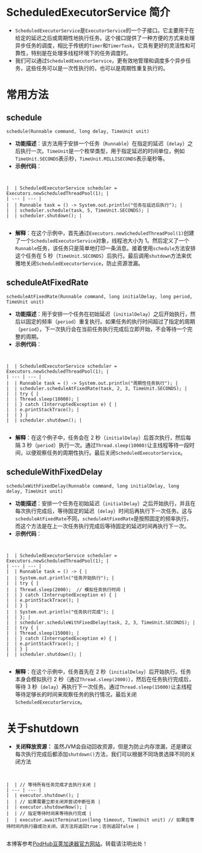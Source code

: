 
# ScheduledExecutorService 简介


* `ScheduledExecutorService`是`ExecutorService`的一个子接口。它主要用于在给定的延迟之后或周期性地执行任务。这个接口提供了一种方便的方式来处理异步任务的调度，相比于传统的`Timer`和`TimerTask`，它具有更好的灵活性和可靠性，特别是在处理多线程环境下的任务调度时。
* 我们可以通过`ScheduledExecutorService`，更有效地管理和调度多个异步任务，这些任务可以是一次性执行的，也可以是周期性重复执行的。


# 常用方法


## schedule


`schedule(Runnable command, long delay, TimeUnit unit)`


* **功能描述**：该方法用于安排一个任务（`Runnable`）在指定的延迟（`delay`）之后执行一次。`TimeUnit`是一个枚举类型，用于指定延迟的时间单位，例如`TimeUnit.SECONDS`表示秒，`TimeUnit.MILLISECONDS`表示毫秒等。
* **示例代码**：



```


|  | ScheduledExecutorService scheduler = Executors.newScheduledThreadPool(1); |
| --- | --- |
|  | Runnable task = () -> System.out.println("任务在延迟后执行"); |
|  | scheduler.schedule(task, 5, TimeUnit.SECONDS); |
|  | scheduler.shutdown(); |


```

* **解释**：在这个示例中，首先通过`Executors.newScheduledThreadPool(1)`创建了一个`ScheduledExecutorService`对象，线程池大小为 1。然后定义了一个`Runnable`任务，该任务只是简单地打印一条消息。接着使用`schedule`方法安排这个任务在 5 秒（`TimeUnit.SECONDS`）后执行。最后调用`shutdown`方法来优雅地关闭`ScheduledExecutorService`，防止资源泄漏。


## scheduleAtFixedRate


`scheduleAtFixedRate(Runnable command, long initialDelay, long period, TimeUnit unit)`


* **功能描述**：用于安排一个任务在初始延迟（`initialDelay`）之后开始执行，然后以固定的频率（`period`）重复执行。如果任务的执行时间超过了指定的周期（`period`），下一次执行会在当前任务执行完成后立即开始，不会等待一个完整的周期。
* **示例代码**：



```


|  | ScheduledExecutorService scheduler = Executors.newScheduledThreadPool(1); |
| --- | --- |
|  | Runnable task = () -> System.out.println("周期性任务执行"); |
|  | scheduler.scheduleAtFixedRate(task, 2, 3, TimeUnit.SECONDS); |
|  | try { |
|  | Thread.sleep(10000); |
|  | } catch (InterruptedException e) { |
|  | e.printStackTrace(); |
|  | } |
|  | scheduler.shutdown(); |


```

* **解释**：在这个例子中，任务会在 2 秒（`initialDelay`）后首次执行，然后每隔 3 秒（`period`）执行一次。通过`Thread.sleep(10000)`让主线程等待一段时间，以便观察任务的周期性执行。最后关闭`ScheduledExecutorService`。


## scheduleWithFixedDelay


`scheduleWithFixedDelay(Runnable command, long initialDelay, long delay, TimeUnit unit)`


* **功能描述**：安排一个任务在初始延迟（`initialDelay`）之后开始执行，并且在每次执行完成后，等待固定的延迟（`delay`）时间后再执行下一次任务。这与`scheduleAtFixedRate`不同，`scheduleAtFixedRate`是按照固定的频率执行，而这个方法是在上一次任务执行完成后等待固定的延迟时间再执行下一次。
* **示例代码**：



```


|  | ScheduledExecutorService scheduler = Executors.newScheduledThreadPool(1); |
| --- | --- |
|  | Runnable task = () -> { |
|  | System.out.println("任务开始执行"); |
|  | try { |
|  | Thread.sleep(2000);  // 模拟任务执行时间 |
|  | } catch (InterruptedException e) { |
|  | e.printStackTrace(); |
|  | } |
|  | System.out.println("任务执行完成"); |
|  | }; |
|  | scheduler.scheduleWithFixedDelay(task, 2, 3, TimeUnit.SECONDS); |
|  | try { |
|  | Thread.sleep(15000); |
|  | } catch (InterruptedException e) { |
|  | e.printStackTrace(); |
|  | } |
|  | scheduler.shutdown(); |


```

* **解释**：在这个示例中，任务首先在 2 秒（`initialDelay`）后开始执行。任务本身会模拟执行 2 秒（通过`Thread.sleep(2000)`），然后在任务执行完成后，等待 3 秒（`delay`）再执行下一次任务。通过`Thread.sleep(15000)`让主线程等待足够长的时间来观察任务的执行情况，最后关闭`ScheduledExecutorService`。


# 关于shutdown


* **关闭释放资源：** 虽然JVM会自动回收资源，但是为防止内存泄漏，还是建议每次执行完成后都添加`shutdown()`方法，我们可以根据不同场景选择不同的关闭方法



```


|  | // 等待所有任务完成才去执行关闭 |
| --- | --- |
|  | executor.shutdown(); |
|  | // 如果需要立即关闭并尝试中断任务 |
|  | executor.shutdownNow(); |
|  | // 指定等待时间来等待执行完成 |
|  | executor.awaitTermination(long timeout, TimeUnit unit) // 如果在等待时间内执行器成功关闭，该方法将返回true；否则返回false |


```

 本博客参考[PodHub豆荚加速器官方网站](https://rikeduke.com)。转载请注明出处！
